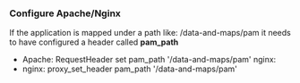 ### Configure Apache/Nginx
 If the application is mapped under a path like: /data-and-maps/pam it needs to have configured a header called **pam_path**

 * Apache:
       RequestHeader set pam_path '/data-and-maps/pam' nginx:
 * nginx:
        proxy_set_header pam_path '/data-and-maps/pam'
